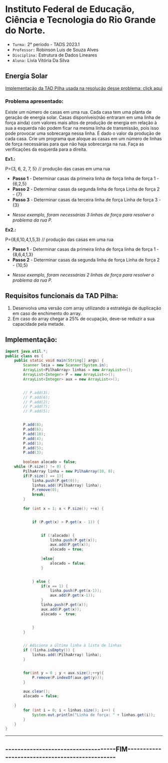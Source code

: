 # Instituto Federal de Educação, Ciência e Tecnologia do Rio Grande do Norte.

- `Turma:` 2° período - TADS 2023.1
- `Professor:` Robinson Luis de Souza Alves
- `Disciplina:` Estrutura de Dados Lineares
- `Aluna:` Livia Vitória Da Silva



## Energia Solar

[ Implementação da TAD Pilha usada na resolução desse problema: click aqui](https://github.com/Naninh4/Estrutura-de-Dados-Lineares/blob/main/ENERGIA-SOLAR/Pilha_Array/PilhaArray.java)

### Problema apresentado: 

Existe um número de casas em uma rua. Cada casa tem uma planta de geração de energia solar. Casas disponíveis(não entraram em uma linha de força ainda) com valores mais altos de produção de energia em relação à sua a esquerda não podem ficar na mesma linha de transmissão, pois isso pode provocar uma sobrecarga nessa linha. É dado o valor da produção de cada casa. Crie um programa que aloque as casas em um número de linhas de força necessárias para que não haja sobrecarga na rua. Faça as verificações da esquerda para a direita.

**Ex1.:**

P={3, 6, 2, 7, 5} // produção das casas em uma rua

- **Passo 1** - Determinar casas da primeira linha de força
linha de força 1 - {6,2,5}
- **Passo 2** - Determinar casas da segunda linha de força
Linha de força 2 - {7}
- **Passo 3** - Determinar casas da terceira linha de força
Linha de força 3 - {3}

* *Nesse exemplo, foram necessárias 3 linhas de força para resolver o problema da rua P.*

**Ex2.:**

P={8,6,10,4,1,5,3} // produção das casas em uma rua

- **Passo 1** - Determinar casas da primeira linha de força
linha de força 1 - {8,6,4,1,3}
- **Passo 2** - Determinar casas da segunda linha de força
Linha de força 2 - {10,5}

* *Nesse exemplo, foram necessárias 2 linhas de força para resolver o problema da rua P.*

## Requisitos funcionais da TAD Pilha:
1. Desenvolva uma versão com array utilizando a estratégia de duplicação em caso de enchimento do array.
2. Em caso do array chegar a 25% de ocupação, deve-se reduzir a sua capacidade pela metade.

## Implementação: 
```java
import java.util.*;
public class es {
    public static void main(String[] args) {
        Scanner leia = new Scanner(System.in);
        ArrayList<PilhaArray> linhas = new ArrayList<>();
        ArrayList<Integer> P = new ArrayList<>();
        ArrayList<Integer> aux = new ArrayList<>();


        // P.add(3);
        // P.add(6);
        // P.add(2);
        // P.add(7);
        // P.add(5);


        P.add(8);
        P.add(6);
        P.add(10);
        P.add(4);
        P.add(1);
        P.add(5);
        P.add(3);
       
        boolean alocado = false;
    while (P.size() != 0) {
        PilhaArray linha = new PilhaArray(10, 0);
        if(P.size() == 1){
            linha.push(P.get(0));
            linhas.add((PilhaArray) linha);
            P.remove(0);
            break;
        }
       
        for (int x = 1; x < P.size(); ++x) {


            if (P.get(x) > P.get(x - 1)) {


                if (!alocado) {
                    linha.push(P.get(x));
                    aux.add(P.get(x));
                    alocado = true;
               
                }else{
                    alocado = false;
                }


            } else {
                if(x == 1) {
                    linha.push(P.get(x-1));
                    aux.add(P.get(x-1));
                }
                linha.push(P.get(x));
                aux.add(P.get(x));
                alocado =  true;


            }
        }


        // Adiciona a última linha à lista de linhas
        if (!linha.isEmpty()) {
            linhas.add((PilhaArray) linha);
        }


        for(int y = 0 ; y < aux.size();++y){
            P.remove(P.indexOf(aux.get(y)));
        }
       
        aux.clear();
        alocado = false;
       
    }
        for (int i = 0; i < linhas.size(); i++) {
            System.out.println("Linha de força: " + linhas.get(i));
        }
    }
}


```
--------------------------------------------------------------------------------------
------------------------------------FIM-----------------------------------------------
--------------------------------------------------------------------------------------




